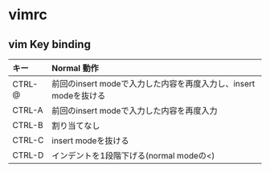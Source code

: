 # vimrc

## vim Key binding

|キー|Normal 動作|
|:--|:--|
|CTRL-@|前回のinsert modeで入力した内容を再度入力し、insert modeを抜ける|
|CTRL-A|前回のinsert modeで入力した内容を再度入力|
|CTRL-B|割り当てなし|
|CTRL-C|insert modeを抜ける|
|CTRL-D|インデントを1段階下げる(normal modeの<)|
